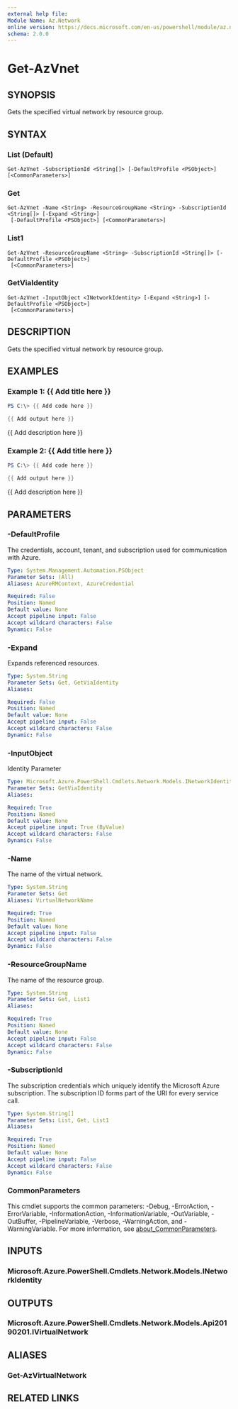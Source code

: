 ```yaml
---
external help file:
Module Name: Az.Network
online version: https://docs.microsoft.com/en-us/powershell/module/az.network/get-azvnet
schema: 2.0.0
---
```


# Get-AzVnet

## SYNOPSIS
Gets the specified virtual network by resource group.

## SYNTAX

### List (Default)
```
Get-AzVnet -SubscriptionId <String[]> [-DefaultProfile <PSObject>] [<CommonParameters>]
```

### Get
```
Get-AzVnet -Name <String> -ResourceGroupName <String> -SubscriptionId <String[]> [-Expand <String>]
 [-DefaultProfile <PSObject>] [<CommonParameters>]
```

### List1
```
Get-AzVnet -ResourceGroupName <String> -SubscriptionId <String[]> [-DefaultProfile <PSObject>]
 [<CommonParameters>]
```

### GetViaIdentity
```
Get-AzVnet -InputObject <INetworkIdentity> [-Expand <String>] [-DefaultProfile <PSObject>]
 [<CommonParameters>]
```

## DESCRIPTION
Gets the specified virtual network by resource group.

## EXAMPLES

### Example 1: {{ Add title here }}
```powershell
PS C:\> {{ Add code here }}

{{ Add output here }}
```

{{ Add description here }}

### Example 2: {{ Add title here }}
```powershell
PS C:\> {{ Add code here }}

{{ Add output here }}
```

{{ Add description here }}

## PARAMETERS

### -DefaultProfile
The credentials, account, tenant, and subscription used for communication with Azure.

```yaml
Type: System.Management.Automation.PSObject
Parameter Sets: (All)
Aliases: AzureRMContext, AzureCredential

Required: False
Position: Named
Default value: None
Accept pipeline input: False
Accept wildcard characters: False
Dynamic: False
```

### -Expand
Expands referenced resources.

```yaml
Type: System.String
Parameter Sets: Get, GetViaIdentity
Aliases:

Required: False
Position: Named
Default value: None
Accept pipeline input: False
Accept wildcard characters: False
Dynamic: False
```

### -InputObject
Identity Parameter

```yaml
Type: Microsoft.Azure.PowerShell.Cmdlets.Network.Models.INetworkIdentity
Parameter Sets: GetViaIdentity
Aliases:

Required: True
Position: Named
Default value: None
Accept pipeline input: True (ByValue)
Accept wildcard characters: False
Dynamic: False
```

### -Name
The name of the virtual network.

```yaml
Type: System.String
Parameter Sets: Get
Aliases: VirtualNetworkName

Required: True
Position: Named
Default value: None
Accept pipeline input: False
Accept wildcard characters: False
Dynamic: False
```

### -ResourceGroupName
The name of the resource group.

```yaml
Type: System.String
Parameter Sets: Get, List1
Aliases:

Required: True
Position: Named
Default value: None
Accept pipeline input: False
Accept wildcard characters: False
Dynamic: False
```

### -SubscriptionId
The subscription credentials which uniquely identify the Microsoft Azure subscription.
The subscription ID forms part of the URI for every service call.

```yaml
Type: System.String[]
Parameter Sets: List, Get, List1
Aliases:

Required: True
Position: Named
Default value: None
Accept pipeline input: False
Accept wildcard characters: False
Dynamic: False
```

### CommonParameters
This cmdlet supports the common parameters: -Debug, -ErrorAction, -ErrorVariable, -InformationAction, -InformationVariable, -OutVariable, -OutBuffer, -PipelineVariable, -Verbose, -WarningAction, and -WarningVariable. For more information, see [about_CommonParameters](http://go.microsoft.com/fwlink/?LinkID=113216).

## INPUTS

### Microsoft.Azure.PowerShell.Cmdlets.Network.Models.INetworkIdentity

## OUTPUTS

### Microsoft.Azure.PowerShell.Cmdlets.Network.Models.Api20190201.IVirtualNetwork

## ALIASES

### Get-AzVirtualNetwork

## RELATED LINKS


